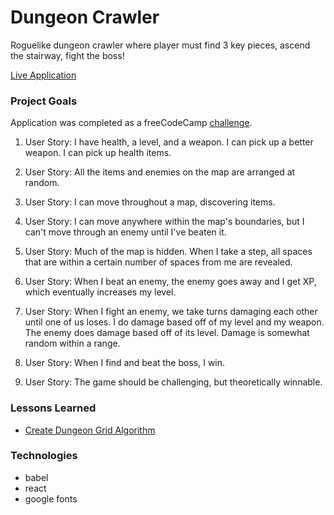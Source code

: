# Dungeon Crawler

Roguelike dungeon crawler where player must find 3 key pieces, ascend the stairway, fight the boss!

[Live Application](dungeon-crawler-dlzl.surge.sh)

### Project Goals

Application was completed as a freeCodeCamp [challenge](https://www.freecodecamp.org/challenges/build-a-roguelike-dungeon-crawler-game).

1. User Story: I have health, a level, and a weapon. I can pick up a better weapon. I can pick up health items.

2. User Story: All the items and enemies on the map are arranged at random.

3. User Story: I can move throughout a map, discovering items.

4. User Story: I can move anywhere within the map's boundaries, but I can't move through an enemy until I've beaten it.

5. User Story: Much of the map is hidden. When I take a step, all spaces that are within a certain number of spaces from me are revealed.

6. User Story: When I beat an enemy, the enemy goes away and I get XP, which eventually increases my level.

7. User Story: When I fight an enemy, we take turns damaging each other until one of us loses. I do damage based off of my level and my weapon. The enemy does damage based off of its level. Damage is somewhat random within a range.

8. User Story: When I find and beat the boss, I win.

9. User Story: The game should be challenging, but theoretically winnable.

### Lessons Learned

* [Create Dungeon Grid Algorithm](https://medium.com/@victorcatalintorac/dungeon-with-rooms-algorithm-for-javascript-ultimate-begginer-guide-ec1489e90314rch)

### Technologies

* babel
* react
* google fonts
